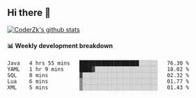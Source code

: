 ## Hi there 👋

[![CoderZk's github stats](https://github-readme-stats.vercel.app/api?username=zhoukuo123&show_icons=true&count_private=true)](https://github.com/anuraghazra/github-readme-stats)

#### :bar_chart: Weekly development breakdown

<!--START_SECTION:waka-->
```text
Java   4 hrs 55 mins   ███████████████████░░░░░░   76.30 % 
YAML   1 hr 9 mins     ████▓░░░░░░░░░░░░░░░░░░░░   18.02 % 
SQL    8 mins          ▓░░░░░░░░░░░░░░░░░░░░░░░░   02.32 % 
Lua    6 mins          ▒░░░░░░░░░░░░░░░░░░░░░░░░   01.77 % 
XML    5 mins          ▒░░░░░░░░░░░░░░░░░░░░░░░░   01.43 % 
```
<!--END_SECTION:waka-->
